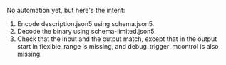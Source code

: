 No automation yet, but here's the intent:

1. Encode description.json5 using schema.json5.
2. Decode the binary using schema-limited.json5.
3. Check that the input and the output match, except that in the output start
   in flexible\_range is missing, and debug\_trigger\_mcontrol is also missing.
